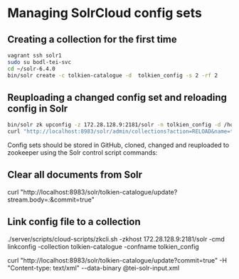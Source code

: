 Managing SolrCloud config sets
==============================

Creating a collection for the first time
----------------------------------------

```bash
vagrant ssh solr1
sudo su bodl-tei-svc
cd ~/solr-6.4.0
bin/solr create -c tolkien-catalogue -d  tolkien_config -s 2 -rf 2
```

Reuploading a changed config set and reloading config in Solr
-------------------------------------------------------------

```bash
bin/solr zk upconfig -z 172.28.128.9:2181/solr -n tolkien_config -d /home/bodl-tei-svc/solr-6.4.0/server/solr/configsets/tolkien_config
curl "http://localhost:8983/solr/admin/collections?action=RELOAD&name=tolkien-catalogue"
```

Config sets should be stored in GitHub, cloned, changed and reuploaded to zookeeper using the Solr control script commands:

Clear all documents from Solr
-----------------------------

curl "http://localhost:8983/solr/tolkien-catalogue/update?stream.body=<delete><query>*:*</query></delete>&commit=true"

Link config file to a collection
--------------------------------

./server/scripts/cloud-scripts/zkcli.sh -zkhost 172.28.128.9:2181/solr -cmd linkconfig -collection tolkien-catalogue -confname tolkien_config

curl "http://localhost:8983/solr/tolkien-catalogue/update?commit=true" -H "Content-type: text/xml" --data-binary @tei-solr-input.xml
